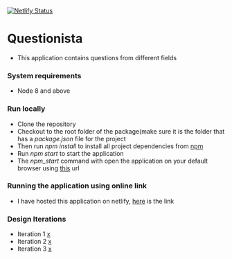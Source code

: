 [![Netlify Status](https://api.netlify.com/api/v1/badges/cd9e94fd-353a-4083-9b94-069f33672b74/deploy-status)](https://app.netlify.com/sites/determined-hugle-bfd7e1/deploys)

# Questionista
- This application contains questions from different fields

### System requirements
- Node 8 and above

### Run locally
- Clone the repository
- Checkout to the root folder of the package(make sure it is the folder that has a _package.json_ file for the project
- Then run _npm install_ to install all project dependencies from [npm](https://www.npmjs.com/)
- Run _npm start_ to start the application
- The _npm_start_ command with open the application on your default browser using [this](http://localhost:3000) url

### Running the application using online link
- I have hosted this application on netlify, [here](https://determined-hugle-bfd7e3.netlify.app) is the link

### Design Iterations
- Iteration 1 [x]()
- Iteration 2 [x]()
- Iteration 3 [x]()
